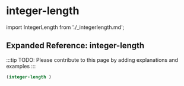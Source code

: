 # integer-length

import IntegerLength from './_integerlength.md';

<IntegerLength />

## Expanded Reference: integer-length

:::tip
TODO: Please contribute to this page by adding explanations and examples
:::

```lisp
(integer-length )
```
